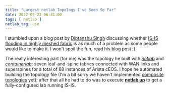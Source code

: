 ```yaml
---
title: "Largest netlab Topology I've Seen So Far"
date: 2022-05-23 06:41:00
tags: [ netlab ]
netlab_tag: use
---
```

I stumbled upon a blog post by [Diptanshu Singh](https://dipsingh.github.io/about/) discussing whether [IS-IS flooding in highly meshed fabric](https://dipsingh.github.io/IS-IS-Flooding/) is as much of a problem as some people would like to make it. I won't spoil the fun, read his blog post ;)

The really interesting part (for me) was the topology he built with *[netlab](https://netlab.tools/)* and *[containerlab](https://containerlab.dev/)*: seven leaf-and-spine fabrics connected with WAN links and superspines for a total of 68 instances of Arista cEOS. I hope he automated building the topology file (I'm a bit sorry we haven't implemented [composite topologies](https://github.com/ipspace/netlab/discussions/151) yet); after that all he had to do was to execute **[netlab up](https://netlab.tools/netlab/up/)** to get a fully-configured lab running IS-IS.
